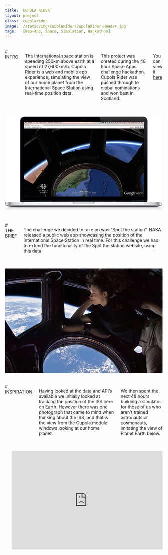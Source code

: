 ```yaml
---
title:  CUPOLA RIDER
layout: project
class:  cupolarider
image:  /static/img/CupolaRider/CupolaRider-Header.jpg
tags:   [Web-App, Space, Simulation, Hackathon]
---
```


<div class="row">
  <div class="two columns">&nbsp;</div>
  <div class="eight columns" markdown="1">
# INTRO

The International space station is speeding 250km above earth at a speed of 27,600km/h. Cupola Rider is a web and mobile app experience, simulating the view of our home planet from the International Space Station using real-time position data.

This project was created during the 48 hour Space Apps challenge hackathon. Cupola Rider was pushed through to global nominations and won best in Scotland.

You can view it [here](https://2013.spaceappschallenge.org/project/cupola-rider/ "Link")
  </div>
  <div class="two columns">&nbsp;</div>
</div>


<div class="row">
  <div class="three columns">&nbsp;</div>
  <div class="six columns">
    <img src="/Static/img/CupolaRider/CupolaRiderDemo.jpg">
  </div>
  <div class="three columns">&nbsp;</div>
</div>


<div class="row">
  <div class="two columns">&nbsp;</div>
  <div class="eight columns" markdown="1">
# THE BRIEF

The challenge we decided to take on was “Spot the station”. NASA released a public web app showcasing the position of the International Space Station in real time. For this challenge we had to extend the functionality of the Spot the station website, using this data.
  </div>
  <div class="two columns">&nbsp;</div>
</div>


<div class="row">
  <div class="two columns">&nbsp;</div>
  <div class="eight columns">
    <img src="/Static/img/CupolaRider/ISSCupola.jpg">
  </div>
  <div class="two columns">&nbsp;</div>
</div>


<div class="row">
  <div class="two columns">&nbsp;</div>
  <div class="eight columns" markdown="1">
# INSPIRATION

Having looked at the data and API’s available we initially looked at tracking the position of the ISS here on Earth. However there was one photograph that came to mind when thinking about the ISS, and that is the view from the Cupola module windows looking at our home planet. 

We then spent the next 48 hours building a simulator for those of us who aren’t trained astronauts or cosmonauts, imitating the view of Planet Earth below.
  </div>
  <div class="two columns">&nbsp;</div>
</div>


<div class="row">
  <div class="two columns">&nbsp;</div>
  <div class="eight columns">
    <div style="margin-bottom:2.5rem"></div>
    <iframe width="560" height="315" src="https://www.youtube.com/embed/KWPGnWbp7oU" frameborder="0" allowfullscreen></iframe>
    </div>
  <div class="two columns">&nbsp;</div>
</div>
